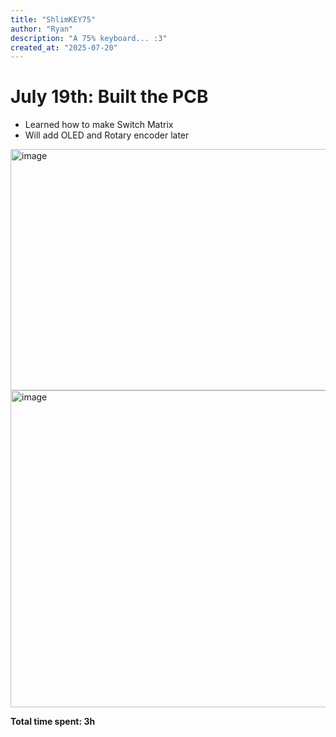 ```yaml
---
title: "ShlimKEY75"
author: "Ryan"
description: "A 75% keyboard... :3"
created_at: "2025-07-20"
---
```


# July 19th: Built the PCB

- Learned how to make Switch Matrix
- Will add OLED and Rotary encoder later
<img width="783" height="386" alt="image" src="https://github.com/user-attachments/assets/470b75e4-cb81-4ba6-9995-cd7031084e43" />
<img width="1015" height="507" alt="image" src="https://github.com/user-attachments/assets/ac80fa91-ac70-4c8a-85ee-c141ebdfbe85" />


**Total time spent: 3h**
